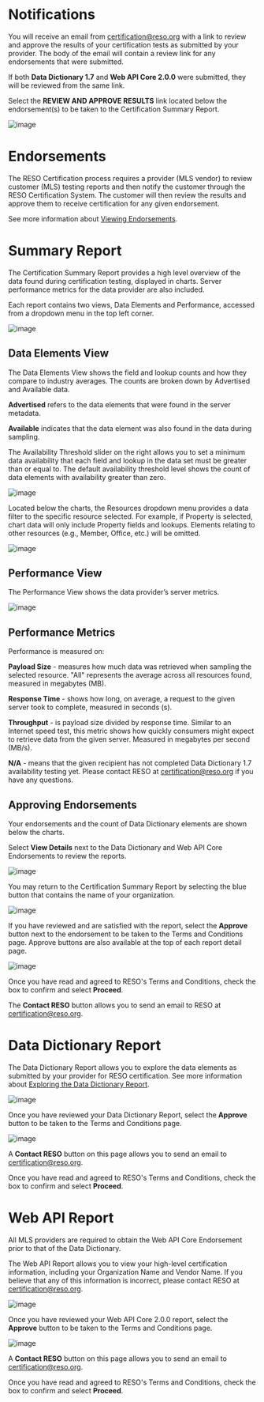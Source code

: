 # Notifications
You will receive an email from certification@reso.org with a link to review and approve the results of your certification tests as submitted by your provider. The body of the email will contain a review link for any endorsements that were submitted. 

If both **Data Dictionary 1.7** and **Web API Core 2.0.0** were submitted, they will be reviewed from the same link.

Select the **REVIEW AND APPROVE RESULTS** link located below the endorsement(s) to be taken to the Certification Summary Report.

![image](https://user-images.githubusercontent.com/88680702/205775765-d25de46f-bb2b-4326-bf33-7224e817ded5.png)

# Endorsements
The RESO Certification process requires a provider (MLS vendor) to review customer (MLS) testing reports and then notify the customer through the RESO Certification System. The customer will then review the results and approve them to receive certification for any given endorsement.

See more information about [Viewing Endorsements](https://certification-help.reso.org/#endorsements).

# Summary Report
The Certification Summary Report provides a high level overview of the data found during certification testing, displayed in charts. Server performance metrics for the data provider are also included.

Each report contains two views, Data Elements and Performance, accessed from a dropdown menu in the top left corner.

![image](https://user-images.githubusercontent.com/88680702/163904475-7c13c048-65c4-4c60-8e72-891418bb44b8.png)

## Data Elements View
The Data Elements View shows the field and lookup counts and how they compare to industry averages. The counts are broken down by Advertised and Available data.

**Advertised** refers to the data elements that were found in the server metadata.

**Available** indicates that the data element was also found in the data during sampling.

The Availability Threshold slider on the right allows you to set a minimum data availability that each field and lookup in the data set must be greater than or equal to. The default availability threshold level shows the count of data elements with availability greater than zero.

![image](https://user-images.githubusercontent.com/88680702/164042643-a5979d9e-59fd-43b1-898c-20c7e632519b.png)

Located below the charts, the Resources dropdown menu provides a data filter to the specific resource selected. For example, if Property is selected, chart data will only include Property fields and lookups. Elements relating to other resources (e.g., Member, Office, etc.) will be omitted.

![image](https://user-images.githubusercontent.com/88680702/164042681-63dbff92-321f-4321-ab7d-002e4924f1e7.png)

## Performance View
The Performance View shows the data provider’s server metrics.

![image](https://user-images.githubusercontent.com/88680702/205765348-034da0c1-e056-4cbf-a9c9-0ccb9bbc1b37.png)

## Performance Metrics
Performance is measured on:

**Payload Size** - measures how much data was retrieved when sampling the selected resource. "All" represents the average across all resources found, measured in megabytes (MB).

**Response Time** - shows how long, on average, a request to the given server took to complete, measured in seconds (s).

**Throughput** - is payload size divided by response time. Similar to an Internet speed test, this metric shows how quickly consumers might expect to retrieve data from the given server. Measured in megabytes per second (MB/s).

**N/A** - means that the given recipient has not completed Data Dictionary 1.7 availability testing yet. Please contact RESO at certification@reso.org if you have any questions.

## Approving Endorsements
Your endorsements and the count of Data Dictionary elements are shown below the charts.

Select **View Details** next to the Data Dictionary and Web API Core Endorsements to review the reports.

![image](https://user-images.githubusercontent.com/88680702/205779118-f6508d1b-a669-478c-9a0b-1f7c4ef1c1b8.png)

You may return to the Certification Summary Report by selecting the blue button that contains the name of your organization.

![image](https://user-images.githubusercontent.com/88680702/205776355-e5f13a31-e99d-464c-86a6-76b2ca50b7f7.png)

If you have reviewed and are satisfied with the report, select the **Approve** button next to the endorsement to be taken to the Terms and Conditions page. Approve buttons are also available at the top of each report detail page.

![image](https://user-images.githubusercontent.com/88680702/164045326-602eff64-3c72-48a4-a255-a9c9890ff5e7.png)

Once you have read and agreed to RESO's Terms and Conditions, check the box to confirm and select **Proceed**.

The **Contact RESO** button allows you to send an email to RESO at certification@reso.org.

# Data Dictionary Report
The Data Dictionary Report allows you to explore the data elements as submitted by your provider for RESO certification. See more information about [Exploring the Data Dictionary Report](https://certification-help.reso.org/#exploring-the-data).

![image](https://user-images.githubusercontent.com/88680702/205767370-b996480b-47e4-4c17-9b19-4cadc022e77b.png)

Once you have reviewed your Data Dictionary Report, select the **Approve** button to be taken to the Terms and Conditions page.

![image](https://user-images.githubusercontent.com/88680702/164054482-5f121053-f0ad-4a01-a8d8-1b9053d70f12.png)

A **Contact RESO** button on this page allows you to send an email to certification@reso.org.

Once you have read and agreed to RESO's Terms and Conditions, check the box to confirm and select **Proceed**.

# Web API Report
All MLS providers are required to obtain the Web API Core Endorsement prior to that of the Data Dictionary.

The Web API Report allows you to view your high-level certification information, including your Organization Name and Vendor Name. If you believe that any of this information is incorrect, please contact RESO at certification@reso.org.

![image](https://user-images.githubusercontent.com/88680702/205768015-8cb372b1-9548-48d6-9c4f-ea4e2392874c.png)

Once you have reviewed your Web API Core 2.0.0 report, select the **Approve** button to be taken to the Terms and Conditions page.

![image](https://user-images.githubusercontent.com/88680702/164054482-5f121053-f0ad-4a01-a8d8-1b9053d70f12.png)

A **Contact RESO** button on this page allows you to send an email to certification@reso.org.

Once you have read and agreed to RESO's Terms and Conditions, check the box to confirm and select **Proceed**.
